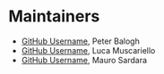 # Maintainers

- [GitHub Username](https://github.com/pbalogh-sa), Peter Balogh
- [GitHub Username](https://github.com/muscariello), Luca Muscariello
- [GitHub Username](https://github.com/msardara), Mauro Sardara